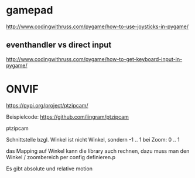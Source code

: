 # gamepad

http://www.codingwithruss.com/pygame/how-to-use-joysticks-in-pygame/

## eventhandler vs direct input
http://www.codingwithruss.com/pygame/how-to-get-keyboard-input-in-pygame/


#  ONVIF

https://pypi.org/project/ptzipcam/

Beispielcode:
https://github.com/iingram/ptzipcam



ptzipcam

Schnittstelle bzgl. Winkel ist nicht Winkel, sondern -1 .. 1
bei Zoom: 0 .. 1

das Mapping auf Winkel kann die library auch rechnen, dazu muss man
den Winkel / zoombereich per config definieren.p

Es gibt absolute und relative motion
